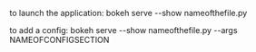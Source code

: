 to launch the application:
bokeh serve --show nameofthefile.py

to add a config:
bokeh serve --show nameofthefile.py --args NAMEOFCONFIGSECTION